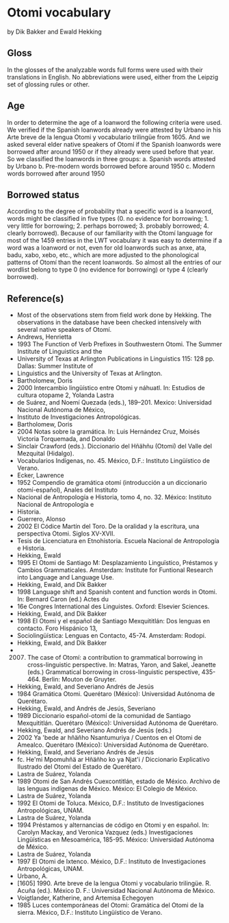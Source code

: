 # Otomi vocabulary

by Dik Bakker and Ewald Hekking

## Gloss

In the glosses of the analyzable words full forms were used with their translations in English. No abbreviations were used, either from the Leipzig set of glossing rules or other.

## Age

In order to determine the age of a loanword the following criteria were used. We verified if the Spanish loanwords already were attested by Urbano in his Arte breve de la lengua Otomi y vocabulario trilingüe from 1605. And we asked several elder native speakers of Otomí if the Spanish loanwords were borrowed after around 1950 or if they already were used before that year. So we classified the loanwords in three groups:
a. Spanish words attested by Urbano
b. Pre-modern words borrowed before around 1950
c. Modern words borrowed after around 1950

## Borrowed status

According to the degree of probability that a specific word is a loanword, words might be classified in five types (0. no evidence for borrowing; 1. very little for borrowing; 2. perhaps borrowed; 3. probably borrowed; 4. clearly borrowed). Because of our familiarity with the Otomí language for most of the 1459 entries in the LWT vocabulary it was easy to determine if a word was a loanword or not, even for old loanwords such as anxe, ata, badu, xabo, xebo, etc., which are more adjusted to the phonological patterns of Otomí than the recent loanwords. So almost all the entries of our wordlist belong to type 0 (no evidence for borrowing) or type 4 (clearly borrowed).

## Reference(s)

- Most of the observations stem from field work done by Hekking. The observations in the database have been checked intensively with several native speakers of Otomí.
- Andrews, Henrietta 
- 1993 The Function of Verb Prefixes in Southwestern Otomi. The Summer Institute of Linguistics and the 
- University of Texas at Arlington Publications in Linguistics 115: 128 pp. Dallas: Summer Institute of 
- Linguistics and the University of Texas at Arlington.
- Bartholomew, Doris 
- 2000	Intercambio lingüístico entre Otomi y náhuatl. In: Estudios de cultura otopame 2, Yolanda Lastra 
- de Suárez, and Noemí Quezada (eds.), 189–201. Mexico: Universidad Nacional Autónoma de México, 
- Instituto de Investigaciones Antropológicas.
- Bartholomew, Doris 
- 2004 Notas sobre la gramática. In: Luis Hernández Cruz, Moisés Victoria Torquemada, and Donaldo 
- Sinclair Crawford (eds.). Diccionario del Hñähñu (Otomi) del Valle del Mezquital (Hidalgo). 
- Vocabularios Indígenas, no. 45. México, D.F.: Instituto Lingüístico de Verano.
- Ecker, Lawrence
- 1952 Compendio de gramática otomí (introducción a un diccionario otomí-español), Anales del Instituto 
- Nacional de Antropología e Historia, tomo 4, no. 32. México: Instituto Nacional de Antropología e 
- Historia.
- Guerrero, Alonso 
- 2002 El Códice Martín del Toro. De la oralidad y la escritura, una perspectiva Otomi. Siglos XV-XVII. 
- Tesis de Licenciatura en Etnohistoria. Escuela Nacional de Antropología e Historia.
- Hekking, Ewald 
- 1995 El Otomi de Santiago M: Desplazamiento Linguïstico, Préstamos y Cambios Grammaticales. Amsterdam: Institute for Funtional Research into Language and Language Use.
- Hekking, Ewald, and Dik Bakker 
- 1998 Language shift and Spanish content and function words in Otomi. In: Bernard Caron (ed.) Actes du 
- 16e Congres International des Linguistes. Oxford: Elsevier Sciences. 
- Hekking, Ewald, and Dik Bakker 
- 1998 El Otomi y el español de Santiago Mexquititlán: Dos lenguas en contacto. Foro Hispánico 13,
- Sociolingüística: Lenguas en Contacto, 45-74. Amsterdam: Rodopi.
- Hekking, Ewald, and Dik Bakker
- 2007. The case of Otomí: a contribution to grammatical borrowing in cross-linguistic perspective. In: Matras, Yaron, and Sakel,  Jeanette (eds.) Grammatical borrowing in cross-linguistic perspective, 435-464. Berlin: Mouton de Gruyter.
- Hekking, Ewald, and Severiano Andrés de Jesús
- 1984 Gramática Otomi. Querétaro (México): Universidad Autónoma de Querétaro. 
- Hekking, Ewald, and Andrés de Jesús, Severiano
- 1989 Diccionario español-otomí de la comunidad de Santiago Mexquititlán. Querétaro (México): Universidad Autónoma de Querétaro. 
- Hekking, Ewald, and Severiano Andrés de Jesús (eds.)
- 2002 Ya 'bede ar hñäñho Nsantumuriya / Cuentos en el Otomi de Amealco. Querétaro (México): Universidad Autónoma de Querétaro. 
- Hekking, Ewald, and Severiano Andrés de Jesús
- fc. He'mi Mpomuhñä ar Hñäñho ko ya Njat'i / Diccionario Explicativo Ilustrado del Otomi del Estado de Querétaro. 
- Lastra de Suárez, Yolanda 
- 1989 Otomi de San Andrés Cuexcontitlán, estado de México. Archivo de las lenguas indígenas de México. México: El Colegio de México.
- Lastra de Suárez, Yolanda 
- 1992 El Otomi de Toluca. México, D.F.: Instituto de Investigaciones Antropológicas, UNAM.
- Lastra de Suárez, Yolanda 
- 1994 Préstamos y alternancias de código en Otomi y en español. In: Carolyn Mackay, and Veronica Vazquez (eds.) Investigaciones Lingüísticas en Mesoamérica, 185-95. México: Universidad Autónoma de México.
- Lastra de Suárez, Yolanda 
- 1997 El Otomi de Ixtenco. México, D.F.: Instituto de Investigaciones Antropológicas, UNAM.
- Urbano, A.
- [1605] 1990. Arte breve de la lengua Otomi y vocabulario trilingüe. R. Acuña (ed.). México D. F.: Universidad Nacional Autónoma de México.
- Voigtlander, Katherine, and Artemisa Echegoyen 
- 1985 Luces contemporáneas del Otomi: Gramática del Otomi de la sierra. México, D.F.: Instituto Lingüístico de Verano.


